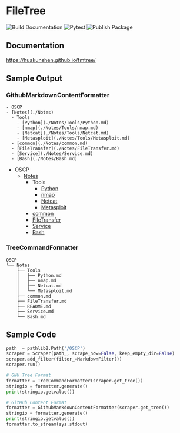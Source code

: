 # FileTree

![Build Documentation](https://github.com/HuakunShen/fmtree/actions/workflows/build-docs.yml/badge.svg)
![Pytest](https://github.com/HuakunShen/fmtree/actions/workflows/python-package.yml/badge.svg)
![Publish Package](https://github.com/HuakunShen/fmtree/actions/workflows/python-publish.yml/badge.svg)


## Documentation

https://huakunshen.github.io/fmtree/


## Sample Output

### GithubMarkdownContentFormatter

```
- OSCP
- [Notes](./Notes)
  - Tools
    - [Python](./Notes/Tools/Python.md)
    - [nmap](./Notes/Tools/nmap.md)
    - [Netcat](./Notes/Tools/Netcat.md)
    - [Metasploit](./Notes/Tools/Metasploit.md)
  - [common](./Notes/common.md)
  - [FileTransfer](./Notes/FileTransfer.md)
  - [Service](./Notes/Service.md)
  - [Bash](./Notes/Bash.md)
```

- OSCP
  - [Notes](./Notes)
    - Tools
      - [Python](./Notes/Tools/Python.md)
      - [nmap](./Notes/Tools/nmap.md)
      - [Netcat](./Notes/Tools/Netcat.md)
      - [Metasploit](./Notes/Tools/Metasploit.md)
    - [common](./Notes/common.md)
    - [FileTransfer](./Notes/FileTransfer.md)
    - [Service](./Notes/Service.md)
    - [Bash](./Notes/Bash.md)

### TreeCommandFormatter

```
OSCP
└── Notes
    ├── Tools
    │   ├── Python.md
    │   ├── nmap.md
    │   ├── Netcat.md
    │   └── Metasploit.md
    ├── common.md
    ├── FileTransfer.md
    ├── README.md
    ├── Service.md
    └── Bash.md
```

## Sample Code

```python
path_ = pathlib2.Path('/OSCP')
scraper = Scraper(path_, scrape_now=False, keep_empty_dir=False)
scraper.add_filter(filter_=MarkdownFilter())
scraper.run()

# GNU Tree Format
formatter = TreeCommandFormatter(scraper.get_tree())
stringio = formatter.generate()
print(stringio.getvalue())

# GitHub Content Format
formatter = GithubMarkdownContentFormatter(scraper.get_tree())
stringio = formatter.generate()
print(stringio.getvalue())
formatter.to_stream(sys.stdout)
```
